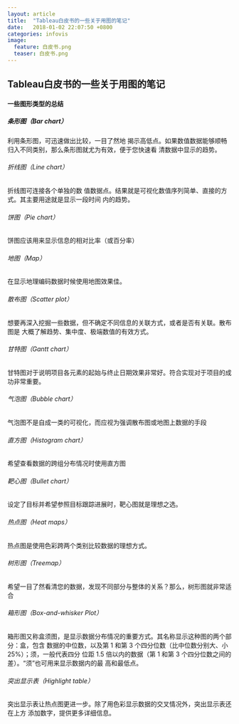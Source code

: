 ```yaml
---  
layout: article  
title:  "Tableau白皮书的一些关于用图的笔记"  
date:   2018-01-02 22:07:50 +0800  
categories: infovis
image:
  feature: 白皮书.png
  teaser: 白皮书.png
---  
```

## Tableau白皮书的一些关于用图的笔记
#### 一些图形类型的总结
##### 条形图（Bar chart）
利用条形图，可迅速做出比较，一目了然地 揭示高低点。如果数值数据能够顺畅归入不同类别，那么条形图就尤为有效，便于您快速看 清数据中显示的趋势。

###### 折线图（Line chart）
折线图可连接各个单独的数 值数据点。结果就是可视化数值序列简单、直接的方式。其主要用途就是显示一段时间 内的趋势。

###### 饼图（Pie chart）
饼图应该用来显示信息的相对比率（或百分率）
###### 地图（Map）
在显示地理编码数据时候使用地图效果佳。

###### 散布图（Scatter plot）
想要再深入挖掘一些数据，但不确定不同信息的关联方式，或者是否有关联。散布图是 大概了解趋势、集中度、极端数值的有效方式。
###### 甘特图（Gantt chart）
甘特图对于说明项目各元素的起始与终止日期效果非常好。符合实现对于项目的成功非常重要。 
###### 气泡图（Bubble chart）
气泡图不是自成一类的可视化，而应视为强调散布图或地图上数据的手段
###### 直方图（Histogram chart）
希望查看数据的跨组分布情况时使用直方图
###### 靶心图（Bullet chart）
设定了目标并希望参照目标跟踪进展时，靶心图就是理想之选。
###### 热点图（Heat maps）
热点图是使用色彩跨两个类别比较数据的理想方式。
###### 树形图（Treemap）
 希望一目了然看清您的数据，发现不同部分与整体的关系？那么，树形图就非常适合
###### 箱形图（Box-and-whisker Plot）
箱形图又称盒须图，是显示数据分布情况的重要方式。其名称显示这种图的两个部分：盒，包含 数据的中位数，以及第 1 和第 3 个四分位数（比中位数分别大、小 25%）；须，一般代表四分 位距 1.5 倍以内的数据（第 1 和第 3 个四分位数之间的差）。“须”也可用来显示数据内的最 高和最低点。

###### 突出显示表（Highlight table）
突出显示表让热点图更进一步。除了用色彩显示数据的交叉情况外，突出显示表还在上方 添加数字，提供更多详细信息。